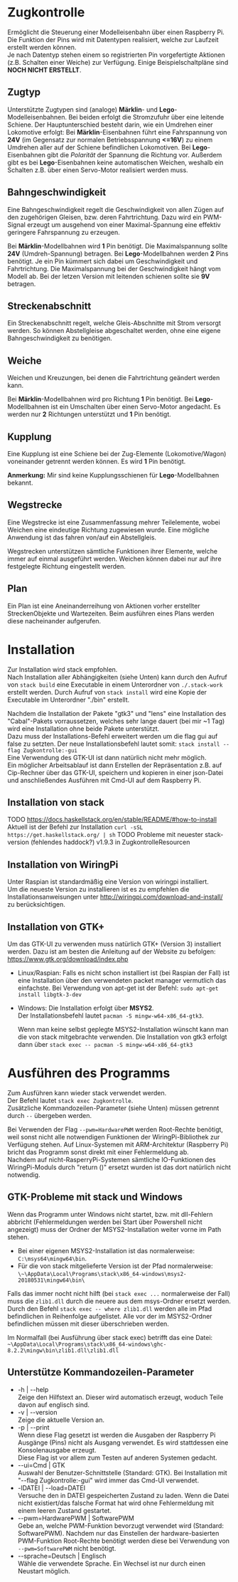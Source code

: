 # Zugkontrolle
Ermöglicht die Steuerung einer Modelleisenbahn über einen Raspberry Pi.  
Die Funktion der Pins wird mit Datentypen realisiert, welche zur Laufzeit erstellt werden können.  
Je nach Datentyp stehen einem so registrierten Pin vorgefertigte Aktionen (z.B. Schalten einer Weiche) zur Verfügung.
Einige Beispielschaltpläne sind __NOCH NICHT ERSTELLT__.

## Zugtyp
Unterstützte Zugtypen sind (analoge) __Märklin__- und __Lego__-Modelleisenbahnen. Bei beiden erfolgt die Stromzufuhr über eine leitende Schiene.
Der Hauptunterschied besteht darin, wie ein Umdrehen einer Lokomotive erfolgt:
    Bei __Märklin__-Eisenbahnen führt eine Fahrspannung von __24V__ (im Gegensatz zur normalen Betriebsspannung __<=16V__) zu einem Umdrehen aller auf der Schiene befindlichen Lokomotiven.
    Bei __Lego__-Eisenbahnen gibt die _Polarität_ der Spannung die Richtung vor.
Außerdem gibt es bei __Lego__-Eisenbahnen keine automatischen Weichen, weshalb ein Schalten z.B. über einen Servo-Motor realisiert werden muss.

## Bahngeschwindigkeit
Eine Bahngeschwindigkeit regelt die Geschwindigkeit von allen Zügen auf den zugehörigen Gleisen, bzw. deren Fahrtrichtung.
Dazu wird ein PWM-Signal erzeugt um ausgehend von einer Maximal-Spannung eine effektiv geringere Fahrspannung zu erzeugen.

Bei __Märklin__-Modellbahnen wird __1__ Pin benötigt. Die Maximalspannung sollte __24V__ (Umdreh-Spannung) betragen.
Bei __Lego__-Modellbahnen werden __2__ Pins benötigt. Je ein Pin kümmert sich dabei um Geschwindigkeit und Fahrtrichtung.
    Die Maximalspannung bei der Geschwindigkeit hängt vom Modell ab.
    Bei der letzen Version mit leitenden schienen sollte sie __9V__ betragen.

## Streckenabschnitt
Ein Streckenabschnitt regelt, welche Gleis-Abschnitte mit Strom versorgt werden. So können Abstellgleise abgeschaltet werden, ohne eine eigene Bahngeschwindigkeit zu benötigen.

## Weiche
Weichen und Kreuzungen, bei denen die Fahrtrichtung geändert werden kann.

Bei __Märklin__-Modellbahnen wird pro Richtung __1__ Pin benötigt.
Bei __Lego__-Modellbahnen ist ein Umschalten über einen Servo-Motor angedacht. Es werden nur __2__ Richtungen unterstützt und __1__ Pin benötigt.

## Kupplung
Eine Kupplung ist eine Schiene bei der Zug-Elemente (Lokomotive/Wagon) voneinander getrennt werden können. Es wird __1__ Pin benötigt.

__Anmerkung:__
    Mir sind keine Kupplungsschienen für __Lego__-Modellbahnen bekannt.

## Wegstrecke
Eine Wegstrecke ist eine Zusammenfassung mehrer Teilelemente, wobei Weichen eine eindeutige Richtung zugewiesen wurde.
Eine mögliche Anwendung ist das fahren von/auf ein Abstellgleis.

Wegstrecken unterstützen sämtliche Funktionen ihrer Elemente, welche immer auf einmal ausgeführt werden.
Weichen können dabei nur auf ihre festgelegte Richtung eingestellt werden.

## Plan
Ein Plan ist eine Aneinanderreihung von Aktionen vorher erstellter StreckenObjekte und Wartezeiten.
Beim ausführen eines Plans werden diese nacheinander aufgerufen.

# Installation
Zur Installation wird stack empfohlen.  
Nach Installation aller Abhängigkeiten (siehe Unten) kann durch den Aufruf von `stack build` eine Executable in einem Unterordner von `./.stack-work` erstellt werden.
Durch Aufruf von `stack install` wird eine Kopie der Executable im Unterordner "./bin" erstellt.

Nachdem die Installation der Pakete "gtk3" und "lens" eine Installation des "Cabal"-Pakets vorraussetzen, welches sehr lange dauert (bei mir ~1 Tag) wird eine Installation ohne beide Pakete unterstützt.  
Dazu muss der Installations-Befehl erweitert werden um die flag gui auf false zu setzten. Der neue Installationsbefehl lautet somit:
    `stack install --flag Zugkontrolle:-gui`  
Eine Verwendung des GTK-UI ist dann natürlich nicht mehr möglich.  
Ein möglicher Arbeitsablauf ist dann Erstellen der Repräsentation z.B. auf Cip-Rechner über das GTK-UI, speichern und kopieren in einer json-Datei und anschließendes Ausführen mit Cmd-UI auf dem Raspberry Pi.

## Installation von stack
TODO
https://docs.haskellstack.org/en/stable/README/#how-to-install
Aktuell ist der Befehl zur Installation
    `curl -sSL https://get.haskellstack.org/ | sh`
TODO
    Probleme mit neuester stack-version (fehlendes haddock?)
    v1.9.3 in ZugkontrolleResourcen

## Installation von WiringPi
Unter Raspian ist standardmäßig eine Version von wiringpi installiert.  
Um die neueste Version zu installieren ist es zu empfehlen die Installationsanweisungen unter http://wiringpi.com/download-and-install/ zu berücksichtigen.

## Installation von GTK+
Um  das GTK-UI zu verwenden muss natürlich GTK+ (Version 3) installiert werden.
Dazu ist am besten die Anleitung auf der Website zu befolgen: https://www.gtk.org/download/index.php
* Linux/Raspian:
    Falls es nicht schon installiert ist (bei Raspian der Fall) ist eine Installation über den verwendeten packet manager vermutlich das einfachste.
    Bei Verwendung von apt-get ist der Befehl: `sudo apt-get install libgtk-3-dev`
* Windows:
    Die Installation erfolgt über __MSYS2__.  
    Der Installationsbefehl lautet `pacman -S mingw-w64-x86_64-gtk3`.

    Wenn man keine selbst geplegte MSYS2-Installation wünscht kann man die von stack mitgebrachte verwenden.
    Die Installation von gtk3 erfolgt dann über `stack exec -- pacman -S mingw-w64-x86_64-gtk3`

# Ausführen des Programms
Zum Ausführen kann wieder stack verwendet werden.  
Der Befehl lautet `stack exec Zugkontrolle`.  
Zusätzliche Kommandozeilen-Parameter (siehe Unten) müssen getrennt durch `--` übergeben werden.

Bei Verwenden der Flag `--pwm=HardwarePWM` werden Root-Rechte benötigt, weil sonst nicht alle notwendigen Funktionen der WiringPi-Bibliothek zur Verfügung stehen.
Auf Linux-Systemen mit ARM-Architektur (Raspberry Pi) bricht das Programm sonst direkt mit einer Fehlermeldung ab.  
Nachdem auf nicht-RasperryPi-Systemen sämtliche IO-Funktionen des WiringPi-Moduls durch "return ()" ersetzt wurden ist das dort natürlich nicht notwendig.

## GTK-Probleme mit stack und Windows
Wenn das Programm unter Windows nicht startet, bzw. mit dll-Fehlern abbricht (Fehlermeldungen werden bei Start über Powershell nicht angezeigt) muss der Ordner der MSYS2-Installation weiter vorne im Path stehen.
- Bei einer eigenen MSYS2-Installation ist das normalerweise: `C:\msys64\mingw64\bin`.
- Für die von stack mitgelieferte Version ist der Pfad normalerweise: `\~\AppData\Local\Programs\stack\x86_64-windows\msys2-20180531\mingw64\bin\`

Falls das immer nocht nicht hilft (bei `stack exec ...` normalerweise der Fall) muss die `zlib1.dll` durch die neuere aus dem msys-Ordner ersetzt werden.  
Durch den Befehl `stack exec -- where zlib1.dll` werden alle im Pfad befindlichen in Reihenfolge aufgelistet.
Alle vor der im MSYS2-Ordner befindlichen müssen mit dieser überschrieben werden.

Im Normalfall (bei Ausführung über stack exec) betrifft das eine Datei: `~\AppData\Local\Programs\stack\x86_64-windows\ghc-8.2.2\mingw\bin\zlib1.dll\zlib1.dll`

## Unterstütze Kommandozeilen-Parameter
* -h | --help  
    Zeige den Hilfstext an. Dieser wird automatisch erzeugt, woduch Teile davon auf englisch sind.
* -v | --version  
    Zeige die aktuelle Version an.
* -p | --print  
    Wenn diese Flag gesetzt ist werden die Ausgaben der Raspberry Pi Ausgänge (Pins) nicht als Ausgang verwendet.
    Es wird stattdessen eine Konsolenausgabe erzeugt.  
    Diese Flag ist vor allem zum Testen auf anderen Systemen gedacht.
* --ui=Cmd | GTK  
    Auswahl der Benutzer-Schnittstelle (Standard: GTK).
    Bei Installation mit "--flag Zugkontrolle:-gui" wird immer das Cmd-UI verwendet.
* -lDATEI | --load=DATEI  
    Versuche den in DATEI gespeicherten Zustand zu laden.
    Wenn die Datei nicht existiert/das falsche Format hat wird ohne Fehlermeldung mit einem leeren Zustand gestartet.
* --pwm=HardwarePWM | SoftwarePWM  
    Gebe an, welche PWM-Funktion bevorzugt verwendet wird (Standard: SoftwarePWM).
    Nachdem nur das Einstellen der hardware-basierten PWM-Funktion Root-Rechte benötigt werden diese bei Verwendung von `--pwm=SoftwarePWM` nicht benötigt.
* --sprache=Deutsch | Englisch  
    Wähle die verwendete Sprache. Ein Wechsel ist nur durch einen Neustart möglich.